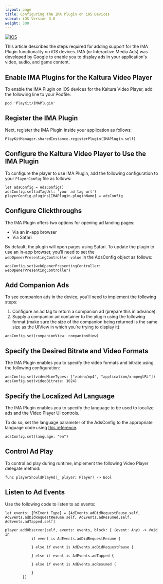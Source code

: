 ```yaml
---
layout: page
title: Configuring the IMA Plugin on iOS Devices
subcat: iOS Version 3.0
weight: 300
---
```


[![iOS](https://img.shields.io/badge/iOS-Supported-green.svg)](https://github.com/kaltura/player-sdk-native-ios) 

This article describes the steps required for adding support for the IMA Plugin functionality on iOS devices. IMA (or Interactive Media Ads) was developed by Google to enable you to display ads in your application's video, audio, and game content.

## Enable IMA Plugins for the Kaltura Video Player  

To enable the IMA Plugin on iOS devices for the Kaltura Video Player, add the following line to your Podfile: 

```
pod 'PlayKit/IMAPlugin'
```

## Register the IMA Plugin  

Next, register the IMA Plugin inside your application as follows:

```
PlayKitManager.sharedInstance.registerPlugin(IMAPlugin.self)
```

## Configure the Kaltura Video Player to Use the IMA Plugin  

To configure the player to use IMA Plugin, add the following configuration to your `PlayerConfig` file as follows:

```
let adsConfig = AdsConfig()
adsConfig.set(adTagUrl: 'your ad tag url')
playerConfig.plugins[IMAPlugin.pluginName] = adsConfig
```

## Configure Clickthroughs 

The IMA Plugin offers two options for opening ad landing pages:

* Via an in-app browser
* Via Safari 

By default, the plugin will open pages using Safari. To update the plugin to use an in-app browser, you’ll need to set the `webOpenerPresentingController value` in the AdsConfig object as follows:

```
adsConfig.set(webOpenerPresentingController: webOpenerPresentingController)
```

## Add Companion Ads

To see companion ads in the device, you'll need to implement the following steps: 

1. Configure an ad tag to return a companion ad (prepare this in advance).
2. Supply a companion ad container to the plugin using the following format (make sure the size of the companion being returned is the same size as the UIView in which you’re trying to display it):

```
adsConfig.set(companionView: companionView)
```

## Specify the Desired Bitrate and Video Formats

The IMA Plugin enables you to specify the video formats and bitrate using the following configuration:

```
adsConfig.set(videoMimeTypes: ["video/mp4", "application/x-mpegURL"])
adsConfig.set(videoBitrate: 1024)
```

## Specify the Localized Ad Language

The IMA Plugin enables you to specify the language to be used to localize ads and the Video Player UI controls. 

To do so, set the language parameter of the AdsConfig to the appropriate language code using [this reference](https://developers.google.com/interactive-media-ads/docs/sdks/ios/ads#languagecodes).

```
adsConfig.set(language: "en")
```

## Control Ad Play

To control ad play during runtime, implement the following Video Player delegate method:  

```
func playerShouldPlayAd(_ player: Player) -> Bool
```

## Listen to Ad Events  

Use the following code to listen to ad events:

```
let events: [PKEvent.Type] = [AdEvents.adDidRequestPause.self, AdEvents.adDidRequestResume.self, AdEvents.adResumed.self, AdEvents.adTapped.self]

player.addObserver(self, events: events, block: { (event: Any) -> Void in
            if event is AdEvents.adDidRequestResume {
  
            } else if event is AdEvents.adDidRequestPause {
 
            } else if event is AdEvents.adTapped {

            } else if event is AdEvents.adResumed {
  
            }
        })
```

